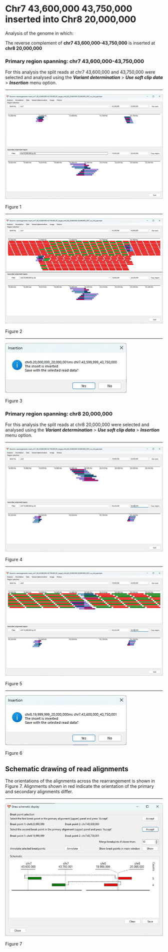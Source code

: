 # Chr7 43,600,000 43,750,000  inserted into Chr8 20,000,000

Analysis of the genome in which: 

The reverse complement of **chr7 43,600,000-43,750,000** is inserted at **chr8 20,000,000**

### Primary region spanning: chr7 43,600,000-43,750,000 

For this analysis the split reads at chr7 43,600,000 and 43,750,000 were selected and analysed using the ___Variant determination___ > ___Use soft clip data___ > ___Insertion___ menu option.<hr />

![image](images/insert_chr7_60_43,600,000-43,750,000_RC_target_chr8_60_20,000,000-20,000,000_ONT_no_2nd_pair_1.jpg)

Figure 1

<hr />

![image](images/insert_chr7_60_43,600,000-43,750,000_RC_target_chr8_60_20,000,000-20,000,000_ONT_no_2nd_pair_1_all.jpg)

Figure 2

<hr />

![image](images/insert_chr7_60_43,600,000-43,750,000_RC_target_chr8_60_20,000,000-20,000,000_ONT_no_2nd_pair_1_results.jpg)

Figure 3

### Primary region spanning: chr8 20,000,000 

For this analysis the split reads at chr8 20,000,000 were selected and analysed using the ___Variant determination___ > ___Use soft clip data___ > ___Insertion___ menu option.<hr />

![image](images/insert_chr7_60_43,600,000-43,750,000_RC_target_chr8_60_20,000,000-20,000,000_ONT_no_2nd_pair_2.jpg)

Figure 4

<hr />

![image](images/insert_chr7_60_43,600,000-43,750,000_RC_target_chr8_60_20,000,000-20,000,000_ONT_no_2nd_pair_2_all.jpg)

Figure 5

<hr />

![image](images/insert_chr7_60_43,600,000-43,750,000_RC_target_chr8_60_20,000,000-20,000,000_ONT_no_2nd_pair_2_results.jpg)

Figure 6

## Schematic drawing of read alignments

The orientations of the alignments across the rearrangement is shown in Figure 7. Alignments shown in red indicate the orientation of the primary and secondary alignments differ.

<hr />

![image](images/insert_chr7_60_43,600,000-43,750,000_RC_target_chr8_60_20,000,000-20,000,000_ONT_no_2nd_pair.jpg)

Figure 7